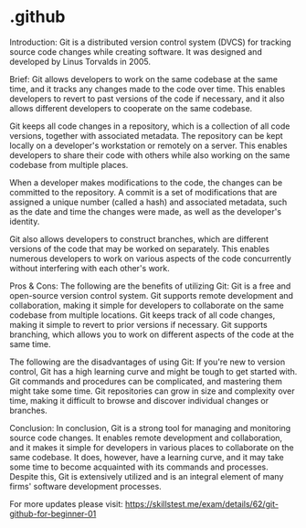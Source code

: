 # .github
Introduction:
Git is a distributed version control system (DVCS) for tracking source code changes while creating software. It was designed and developed by Linus Torvalds in 2005.

Brief: 
Git allows developers to work on the same codebase at the same time, and it tracks any changes made to the code over time. This enables developers to revert to past versions of the code if necessary, and it also allows different developers to cooperate on the same codebase.

Git keeps all code changes in a repository, which is a collection of all code versions, together with associated metadata. The repository can be kept locally on a developer's workstation or remotely on a server. This enables developers to share their code with others while also working on the same codebase from multiple places.

When a developer makes modifications to the code, the changes can be committed to the repository. A commit is a set of modifications that are assigned a unique number (called a hash) and associated metadata, such as the date and time the changes were made, as well as the developer's identity.

Git also allows developers to construct branches, which are different versions of the code that may be worked on separately. This enables numerous developers to work on various aspects of the code concurrently without interfering with each other's work.

Pros & Cons:
The following are the benefits of utilizing Git:
Git is a free and open-source version control system.
Git supports remote development and collaboration, making it simple for developers to collaborate on the same codebase from multiple locations.
Git keeps track of all code changes, making it simple to revert to prior versions if necessary.
Git supports branching, which allows you to work on different aspects of the code at the same time.

The following are the disadvantages of using Git:
If you're new to version control, Git has a high learning curve and might be tough to get started with.
Git commands and procedures can be complicated, and mastering them might take some time.
Git repositories can grow in size and complexity over time, making it difficult to browse and discover individual changes or branches.

Conclusion:
In conclusion, Git is a strong tool for managing and monitoring source code changes. It enables remote development and collaboration, and it makes it simple for developers in various places to collaborate on the same codebase. It does, however, have a learning curve, and it may take some time to become acquainted with its commands and processes. Despite this, Git is extensively utilized and is an integral element of many firms' software development processes.


For more updates please visit: https://skillstest.me/exam/details/62/git-github-for-beginner-01
